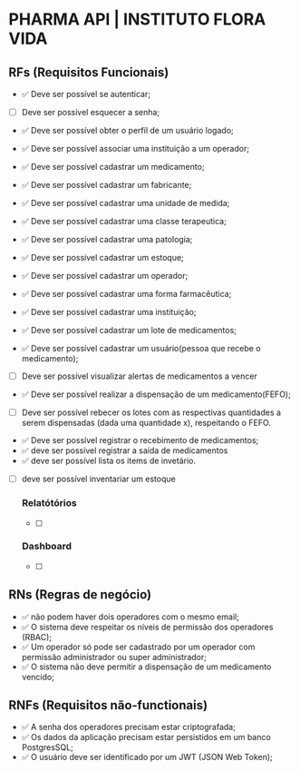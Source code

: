 # PHARMA API | INSTITUTO FLORA VIDA

## RFs (Requisitos Funcionais)

- ✅ Deve ser possível se autenticar;
- [ ] Deve ser possível esquecer a senha;
- ✅ Deve ser possível obter o perfil de um usuário logado;

- ✅ Deve ser possível associar uma instituição a um operador;

- ✅ Deve ser possível cadastrar um medicamento;
- ✅ Deve ser possível cadastrar um fabricante;
- ✅ Deve ser possível cadastrar uma unidade de medida;
- ✅ Deve ser possível cadastrar uma classe terapeutica;
- ✅ Deve ser possível cadastrar uma patologia;
- ✅ Deve ser possível cadastrar um estoque;
- ✅ Deve ser possível cadastrar um operador;
- ✅ Deve ser possível cadastrar uma forma farmacêutica;
- ✅ Deve ser possível cadastrar uma instituição;
- ✅ Deve ser possível cadastrar um lote de medicamentos;
- ✅ Deve ser possível cadastrar um usuário(pessoa que recebe o medicamento);

- [ ] Deve ser possível visualizar alertas de medicamentos a vencer
- ✅ Deve ser possível realizar a dispensação de um medicamento(FEFO);
- [ ] Deve ser possível rebecer os lotes com as respectivas quantidades a 
      serem dispensadas (dada uma quantidade x), respeitando o FEFO.
- ✅ Deve ser possível registrar o recebimento de medicamentos;
- ✅ deve ser possível registrar a saída de medicamentos
- ✅ deve ser possível lista os items de invetário.
- [ ] deve ser possível inventariar um estoque

  ### Relatótórios

  - [ ]

  ### Dashboard

  - [ ]

## RNs (Regras de negócio)

- ✅ não podem haver dois operadores com o mesmo email;
- ✅ O sistema deve respeitar os níveis de permissão dos operadores (RBAC);
- ✅ Um operador só pode ser cadastrado por um operador com permissão administrador ou super administrador;
- ✅ O sistema não deve permitir a dispensação de um medicamento vencido;

## RNFs (Requisitos não-functionais)

- ✅ A senha dos operadores precisam estar criptografada;
- ✅ Os dados da aplicação precisam estar persistidos em um banco PostgresSQL;
- ✅ O usuário deve ser identificado por um JWT (JSON Web Token);
